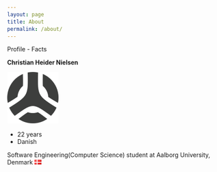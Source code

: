 ```yaml
---
layout: page
title: About
permalink: /about/
---
```

Profile - Facts

**Christian Heider Nielsen**

![Icon](/images/site/logo.png)

-   22 years
-   Danish

Software Engineering(Computer Science) student at Aalborg University, Denmark ![DK](images/site/dk.png)
